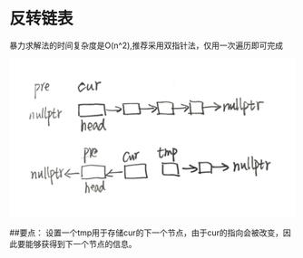 # 反转链表
暴力求解法的时间复杂度是O(n^2),推荐采用双指针法，仅用一次遍历即可完成

![Alt text](a7c4759c277cae38aecceeb223824a2.jpg)

##要点：
设置一个tmp用于存储cur的下一个节点，由于cur的指向会被改变，因此要能够获得到下一个节点的信息。